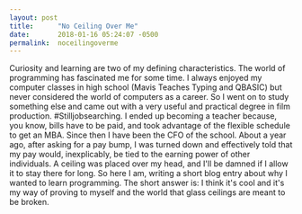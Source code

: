 ```yaml
---
layout: post
title:      "No Ceiling Over Me"
date:       2018-01-16 05:24:07 -0500
permalink:  noceilingoverme
---
```


Curiosity and learning are two of my defining characteristics.  The world of programming has fascinated me for some time.  I always enjoyed my computer classes in high school (Mavis Teaches Typing and QBASIC) but never considered the world of computers as a career.  So I went on to study something else and came out with a very useful and practical degree in film production.  #Stilljobsearching.  I ended up becoming a teacher because, you know, bills have to be paid, and took advantage of the flexible schedule to get an MBA.    Since then I have been the CFO of the school.  About a year ago, after asking for a pay bump, I was turned down and effectively told that my pay would, inexplicably, be tied to the earning power of other individuals.  A ceiling was placed over my head, and I'll be damned if I allow it to stay there for long.  So here I am, writing a short blog entry about why I wanted to learn programming.  The short answer is: I think it's cool and it's my way of proving to myself and the world that glass ceilings are meant to be broken.  
